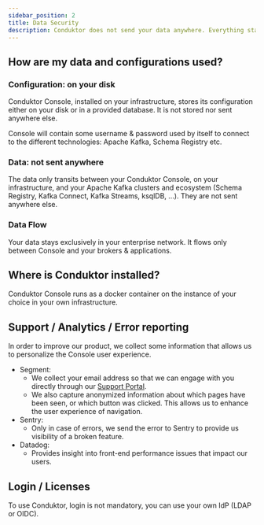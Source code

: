 ```yaml
---
sidebar_position: 2
title: Data Security
description: Conduktor does not send your data anywhere. Everything stays between your computer and your Apache Kafka clusters / applications.
---
```


## How are my data and configurations used?

### Configuration: on your disk

Conduktor Console, installed on your infrastructure, stores its configuration either on your disk or in a provided database. It is not stored nor sent anywhere else. 

Console will contain some username & password used by itself to connect to the different technologies: Apache Kafka, Schema Registry etc.

### Data: not sent anywhere

The data only transits between your Conduktor Console, on your infrastructure, and your Apache Kafka clusters and ecosystem (Schema Registry, Kafka Connect, Kafka Streams, ksqlDB, ...). They are not sent anywhere else.

### Data Flow

Your data stays exclusively in your enterprise network. It flows only between Console and your brokers & applications.

## Where is Conduktor installed?

Conduktor Console runs as a docker container on the instance of your choice in your own infrastructure.

## Support / Analytics / Error reporting

In order to improve our product, we collect some information that allows us to personalize the Console user experience.  

- Segment:
  - We collect your email address so that we can engage with you directly through our [Support Portal](https://support.conduktor.io).
  - We also capture anonymized information about which pages have been seen, or which button was clicked. This allows us to enhance the user experience of navigation. 
- Sentry: 
  - Only in case of errors, we send the error to Sentry to provide us visibility of a broken feature.
- Datadog: 
  - Provides insight into front-end performance issues that impact our users.

## Login / Licenses

To use Conduktor, login is not mandatory, you can use your own IdP (LDAP or OIDC).

